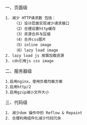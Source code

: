 一、页面级

	1. 减少 HTTP请求数 包括：
		（1）设计层面实现减少请求接口
		（2）合理设置http缓存
		（3）资源合并与压缩
		（4）合并css图片
		（5）inline image
		（6）lazy load image
	2. lazy load js 按需加载资源
	3. cdn引用js css image
	
二、服务器级

	1.启用nginx，使用负载均衡方案
	2.启用http/2
	3.启用gzip减小文件大小
	
三、代码级	

	1. 减少dom 操作中的 Reflow & Repaint
	2. 合理利用组件化减少代码冗余
